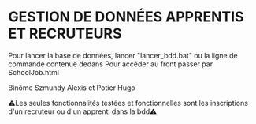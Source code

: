 # GESTION DE DONNÉES APPRENTIS ET RECRUTEURS
Pour lancer la base de données, lancer "lancer_bdd.bat" ou la ligne de commande contenue dedans
Pour accéder au front passer par SchoolJob.html

Binôme Szmundy Alexis et Potier Hugo


⚠️Les seules fonctionnalités testées et fonctionnelles sont les inscriptions d'un recruteur ou d'un apprenti dans la bdd⚠️

